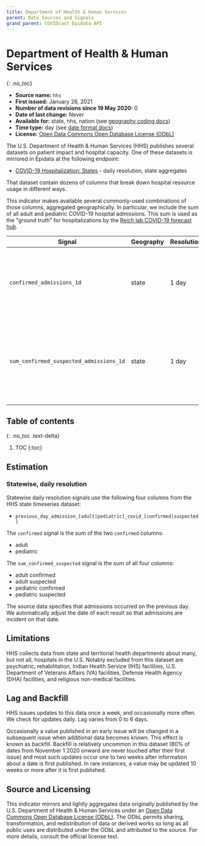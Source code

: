 ```yaml
---
title: Department of Health & Human Services
parent: Data Sources and Signals
grand_parent: COVIDcast Epidata API
---
```


# Department of Health & Human Services
{: .no_toc}

* **Source name:** `hhs`
* **First issued:** January 26, 2021
* **Number of data revisions since 19 May 2020:** 0
* **Date of last change:** Never
* **Available for:** state, hhs, nation (see [geography coding docs](../covidcast_geography.md))
* **Time type:** day (see [date format docs](../covidcast_times.md))
* **License:** [Open Data Commons Open Database License (ODbL)](https://opendatacommons.org/licenses/odbl/1-0/)

The U.S. Department of Health & Human Services (HHS) publishes several
datasets on patient impact and hospital capacity. One of these
datasets is mirrored in Epidata at the following endpoint:

* [COVID-19 Hospitalization: States](../covid_hosp.md) - daily resolution, state aggregates

That dataset contain dozens of columns that break down hospital
resource usage in different ways.

This indicator makes available several commonly-used combinations of
those columns, aggregated geographically. In particular, we include
the sum of all adult and pediatric COVID-19 hospital admissions. This
sum is used as the "ground truth" for hospitalizations by the [Reich
lab COVID-19 forecast
hub](https://github.com/reichlab/covid19-forecast-hub/blob/master/data-processed/README.md#hospitalizations).


| Signal | Geography | Resolution | Description |
| --- | --- | --- | --- |
| `confirmed_admissions_1d` | state | 1 day | Sum of adult and pediatric confirmed COVID-19 hospital admissions occuring each day. |
| `sum_confirmed_suspected_admissions_1d` | state | 1 day | Sum of adult and pediatric confirmed and suspected COVID-19 hospital admissions occuring each day. |

## Table of contents
{: .no_toc .text-delta}

1. TOC
{:toc}

## Estimation

### Statewise, daily resolution

Statewise daily resolution signals use the following four columns from
the HHS state timeseries dataset:

* `previous_day_admission_[adult|pediatric]_covid_[confirmed|suspected]`

The `confirmed` signal is the sum of the two `confirmed` columns: 

* adult
* pediatric

The `sum_confirmed_suspected` signal is the sum of all four columns:

* adult confirmed
* adult suspected
* pediatric confirmed
* pediatric suspected

The source data specifies that admissions occurred on the previous
day. We automatically adjust the date of each result so that
admissions are incident on that date.

## Limitations

HHS collects data from state and territorial health departments about many, but
not all, hospitals in the U.S. Notably excluded from this dataset are
psychiatric, rehabilitation, Indian Health Service (IHS) facilities,
U.S. Department of Veterans Affairs (VA) facilities, Defense Health Agency (DHA)
facilities, and religious non-medical facilities.

## Lag and Backfill

HHS issues updates to this data once a week, and occasionally more often. We
check for updates daily. Lag varies from 0 to 6 days.

Occasionally a value published in an early issue will be changed in a subsequent
issue when additional data becomes known. This effect is known as
backfill. Backfill is relatively uncommon in this dataset (80% of dates from
November 1 2020 onward are never touched after their first issue) and most such
updates occur one to two weeks after information about a date is first
published. In rare instances, a value may be updated 10 weeks or more after it
is first published.

## Source and Licensing

This indicator mirrors and lightly aggregates data originally
published by the U.S. Department of Health & Human Services under an
[Open Data Commons Open Database License
(ODbL)](https://opendatacommons.org/licenses/odbl/1-0/). The ODbL
permits sharing, transformation, and redistribution of data or derived
works so long as all public uses are distributed under the ODbL and 
attributed to the source. For more details, consult the official
license text.
